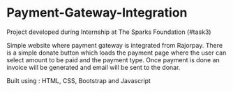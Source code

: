 # Payment-Gateway-Integration

Project developed during Internship at The Sparks Foundation (#task3)

Simple website where payment gateway is integrated from Rajorpay. There is a simple donate button which loads the payment page where the user can select amount to be paid and the payment type. Once payment is done an invoice will be generated and email will be sent to the donar. 

Built using : HTML, CSS, Bootstrap and Javascript
